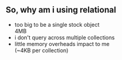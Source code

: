 So, why am i using relational
-------------

* too big to be a single stock object <div class="subtext">4MB</div>
* i don't query across multiple collections
* little memory overheads impact to me <div class="subtext">(~4KB per collection)</div>